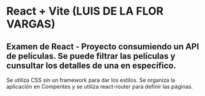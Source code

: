 # React + Vite (LUIS DE LA FLOR VARGAS)

## Examen de React - Proyecto consumiendo un API de películas. Se puede filtrar las películas y cunsultar los detalles de una en específico.
Se utiliza CSS sin un framework para dar los estilos.
Se organiza la aplicación en Compentes y se utiliza react-router para definir las páginas.

